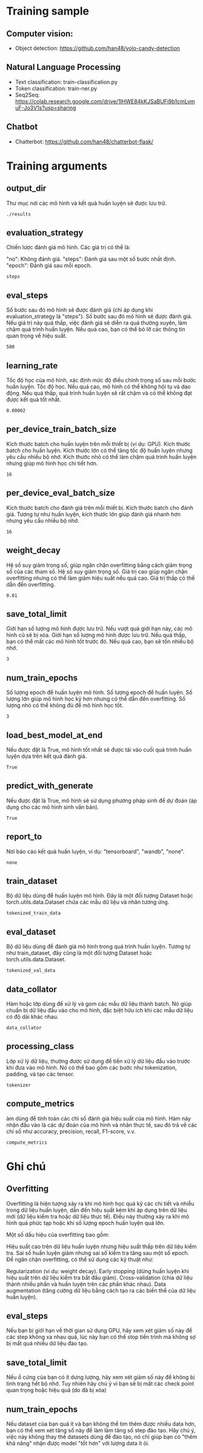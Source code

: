 # Training sample

## Computer vision:
- Object detection: https://github.com/han48/yolo-candy-detection

## Natural Language Processing
- Text classification: train-classification.py
- Token classification: train-ner.py
- Seq2Seq: https://colab.research.google.com/drive/1IHWE84kKJSaBUFj9b1cmLvmuF-Jo3V1s?usp=sharing

## Chatbot
- Chatterbot: https://github.com/han48/chatterbot-flask/

# Training arguments 

## output_dir
Thư mục nơi các mô hình và kết quả huấn luyện sẽ được lưu trữ.
```
./results
```
## evaluation_strategy
Chiến lược đánh giá mô hình. Các giá trị có thể là:

"no": Không đánh giá.
"steps": Đánh giá sau một số bước nhất định.
"epoch": Đánh giá sau mỗi epoch.
```
steps
```

## eval_steps
Số bước sau đó mô hình sẽ được đánh giá (chỉ áp dụng khi evaluation_strategy là "steps").
Số bước sau đó mô hình sẽ được đánh giá. Nếu giá trị này quá thấp, việc đánh giá sẽ diễn ra quá thường xuyên, làm chậm quá trình huấn luyện. Nếu quá cao, bạn có thể bỏ lỡ các thông tin quan trọng về hiệu suất.
```
500
```

## learning_rate
Tốc độ học của mô hình, xác định mức độ điều chỉnh trọng số sau mỗi bước huấn luyện.
Tốc độ học. Nếu quá cao, mô hình có thể không hội tụ và dao động. Nếu quá thấp, quá trình huấn luyện sẽ rất chậm và có thể không đạt được kết quả tốt nhất.
```
0.00002
```

## per_device_train_batch_size
Kích thước batch cho huấn luyện trên mỗi thiết bị (ví dụ: GPU).
Kích thước batch cho huấn luyện. Kích thước lớn có thể tăng tốc độ huấn luyện nhưng yêu cầu nhiều bộ nhớ. Kích thước nhỏ có thể làm chậm quá trình huấn luyện nhưng giúp mô hình học chi tiết hơn.
```
16
```

## per_device_eval_batch_size
Kích thước batch cho đánh giá trên mỗi thiết bị.
Kích thước batch cho đánh giá. Tương tự như huấn luyện, kích thước lớn giúp đánh giá nhanh hơn nhưng yêu cầu nhiều bộ nhớ.
```
16
```

## weight_decay
Hệ số suy giảm trọng số, giúp ngăn chặn overfitting bằng cách giảm trọng số của các tham số.
Hệ số suy giảm trọng số. Giá trị cao giúp ngăn chặn overfitting nhưng có thể làm giảm hiệu suất nếu quá cao. Giá trị thấp có thể dẫn đến overfitting.
```
0.01
```

## save_total_limit
Giới hạn số lượng mô hình được lưu trữ. Nếu vượt quá giới hạn này, các mô hình cũ sẽ bị xóa.
Giới hạn số lượng mô hình được lưu trữ. Nếu quá thấp, bạn có thể mất các mô hình tốt trước đó. Nếu quá cao, bạn sẽ tốn nhiều bộ nhớ.
```
3
```

## num_train_epochs
Số lượng epoch để huấn luyện mô hình.
Số lượng epoch để huấn luyện. Số lượng lớn giúp mô hình học kỹ hơn nhưng có thể dẫn đến overfitting. Số lượng nhỏ có thể không đủ để mô hình học tốt.
```
3
```

## load_best_model_at_end
Nếu được đặt là True, mô hình tốt nhất sẽ được tải vào cuối quá trình huấn luyện dựa trên kết quả đánh giá.
```
True
```

## predict_with_generate
Nếu được đặt là True, mô hình sẽ sử dụng phương pháp sinh để dự đoán (áp dụng cho các mô hình sinh văn bản).
```
True
```

## report_to
Nơi báo cáo kết quả huấn luyện, ví dụ: "tensorboard", "wandb", "none".
```
none
```

## train_dataset
Bộ dữ liệu dùng để huấn luyện mô hình. Đây là một đối tượng Dataset hoặc torch.utils.data.Dataset chứa các mẫu dữ liệu và nhãn tương ứng.
```
tokenized_train_data
```

## eval_dataset
Bộ dữ liệu dùng để đánh giá mô hình trong quá trình huấn luyện. Tương tự như train_dataset, đây cũng là một đối tượng Dataset hoặc torch.utils.data.Dataset.
```
tokenized_val_data
```

## data_collator
Hàm hoặc lớp dùng để xử lý và gom các mẫu dữ liệu thành batch. Nó giúp chuẩn bị dữ liệu đầu vào cho mô hình, đặc biệt hữu ích khi các mẫu dữ liệu có độ dài khác nhau.
```
data_collator
```

## processing_class
Lớp xử lý dữ liệu, thường được sử dụng để tiền xử lý dữ liệu đầu vào trước khi đưa vào mô hình. Nó có thể bao gồm các bước như tokenization, padding, và tạo các tensor.
```
tokenizer
```

## compute_metrics
àm dùng để tính toán các chỉ số đánh giá hiệu suất của mô hình. Hàm này nhận đầu vào là các dự đoán của mô hình và nhãn thực tế, sau đó trả về các chỉ số như accuracy, precision, recall, F1-score, v.v.
```
compute_metrics
```

# Ghi chú

## Overfitting

Overfitting là hiện tượng xảy ra khi mô hình học quá kỹ các chi tiết và nhiễu trong dữ liệu huấn luyện, dẫn đến hiệu suất kém khi áp dụng trên dữ liệu mới (dữ liệu kiểm tra hoặc dữ liệu thực tế). Điều này thường xảy ra khi mô hình quá phức tạp hoặc khi số lượng epoch huấn luyện quá lớn.

Một số dấu hiệu của overfitting bao gồm:

Hiệu suất cao trên dữ liệu huấn luyện nhưng hiệu suất thấp trên dữ liệu kiểm tra.
Sai số huấn luyện giảm nhưng sai số kiểm tra tăng sau một số epoch.
Để ngăn chặn overfitting, có thể sử dụng các kỹ thuật như:

Regularization (ví dụ: weight decay).
Early stopping (dừng huấn luyện khi hiệu suất trên dữ liệu kiểm tra bắt đầu giảm).
Cross-validation (chia dữ liệu thành nhiều phần và huấn luyện trên các phần khác nhau).
Data augmentation (tăng cường dữ liệu bằng cách tạo ra các biến thể của dữ liệu huấn luyện).

## eval_steps

Nếu bạn bị giới hạn về thời gian sử dụng GPU, hãy xem xét giảm số này để các step không xa nhau quá, lúc này bạn có thể stop tiến trình mà không sợ bị mất quá nhiều dữ liệu đào tạo.

## save_total_limit

Nếu ổ cứng của bạn có ít dưng lượng, hãy xem xét giảm số này để không bị tình trạng hết bộ nhớ. Tuy nhiên hãy chú ý vì bạn sẽ bị mất các check point quan trọng hoặc hiệu quả (do đã bị xóa)

## num_train_epochs

Nếu dataset của bạn quá ít và bạn không thể tìm thêm được nhiều data hơn, bạn có thể xem xét tăng số này để làm làm tăng số step đào tạo.
Hãy chú ý, việc này không thay thế datasets dùng để đào tạo, nó chỉ giúp bạn có "thêm khả năng" nhận được model "tốt hơn" với lượng data ít ỏi.
